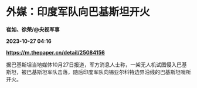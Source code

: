# 外媒：印度军队向巴基斯坦开火
**崔如、徐荣/@央视军事**

**2023-10-27 04:16**

**https://m.thepaper.cn/detail/25084156**

据巴基斯坦当地媒体10月27日报道，军方消息人士称，一架无人机试图侵入巴基斯坦，被巴基斯坦军队击落，随后印度军队向锡亚尔科特边界沿线的巴基斯坦哨所开火。
